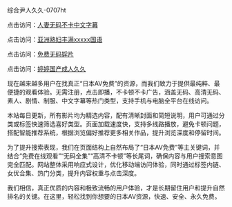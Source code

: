 
综合尹人久久-0707ht


点击访问：<a href="https://rtj-3zo.pages.dev/">人妻无码不卡中文字幕</a>

点击访问：<a href="https://bered.pages.dev/">亚洲熟妇丰满xxxxx国语</a>

点击访问：<a href="https://gsd-agv.pages.dev/">免费无码婬片</a>

点击访问：<a href="https://gfd-5xg.pages.dev/">婷婷国产成人久久</a>


现在越来越多用户在找真正“日本AV免费”的资源，而我们致力于提供最纯粹、最便捷的观看体验。无需注册，点击即播，不卡顿不卡广告，涵盖无码、高清无码、素人、剧情、制服、中文字幕等热门类型，支持手机与电脑全平台在线访问。

本站每日更新，所有影片均为精选内容，配有清晰封面和简短说明，用户可通过分类或标签快速筛选喜好类型。页面加载速度快，支持多线路播放，避免卡顿问题，搭配智能推荐系统，根据浏览偏好推荐更多相关作品，提升浏览深度和停留时间。

为了提升搜索表现，我们在页面结构上自然布局了“日本AV免费”等主关键词，并结合“免费在线观看”“无码全集”“高清不卡顿”等长尾词，确保内容与用户搜索意图完全匹配。网站整体采用响应式设计，优化移动端访问体验，同时通过标签内链、女优合集、热门分类，提升内容权重与点击深度。

我们相信，真正优质的内容和极致流畅的用户体验，才是长期留住用户和提升自然排名的关键。在这里，轻松找到你想要的日本AV资源，快速、安全、永久免费。




<span style="display:none;">[Canonical link](https://github.com/dungcochet20250707/dungcochet13）</span>
